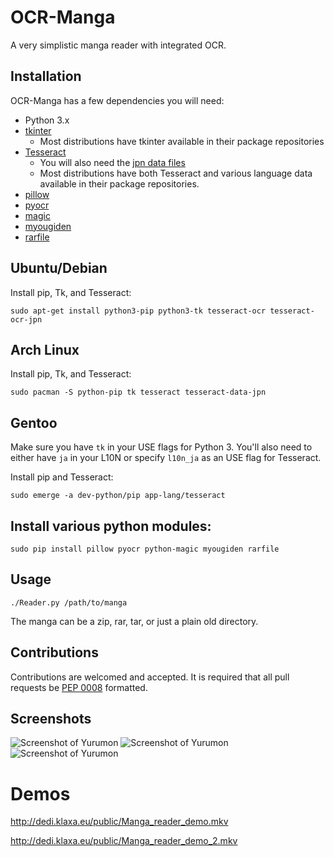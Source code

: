 # OCR-Manga
A very simplistic manga reader with integrated OCR.

## Installation

OCR-Manga has a few dependencies you will need:
- Python 3.x
- [tkinter](http://core.tcl.tk/)
  - Most distributions have tkinter available in their package repositories
- [Tesseract](https://github.com/tesseract-ocr/tesseract)
  - You will also need the [jpn data files](https://github.com/tesseract-ocr/langdata)
  - Most distributions have both Tesseract and various language data available 
    in their package repositories.
- [pillow](https://github.com/python-pillow/Pillow)
- [pyocr](https://github.com/jflesch/pyocr)
- [magic](https://github.com/ahupp/python-magic)
- [myougiden](https://github.com/leoboiko/myougiden)
- [rarfile](https://github.com/markokr/rarfile)

Ubuntu/Debian
-------------

Install pip, Tk, and Tesseract:

`sudo apt-get install python3-pip python3-tk tesseract-ocr tesseract-ocr-jpn`


Arch Linux
----------

Install pip, Tk, and Tesseract:

`sudo pacman -S python-pip tk tesseract tesseract-data-jpn`


Gentoo
------

Make sure you have `tk` in your USE flags for Python 3. You'll also need to
either have `ja` in your L10N or specify `l10n_ja` as an USE flag for Tesseract.

Install pip and Tesseract:

`sudo emerge -a dev-python/pip app-lang/tesseract`

Install various python modules:
-------------------------------

`sudo pip install pillow pyocr python-magic myougiden rarfile`

## Usage

`./Reader.py /path/to/manga`

The manga can be a zip, rar, tar, or just a plain old directory.

## Contributions

Contributions are welcomed and accepted. It is required that all pull
requests be [PEP 0008](https://www.python.org/dev/peps/pep-0008) formatted.

## Screenshots

![Screenshot of Yurumon](http://dedi.klaxa.eu/public/yurumon_ocr.jpg)
![Screenshot of Yurumon](http://dedi.klaxa.eu/public/yurumon_ocr_color.png)
![Screenshot of Yurumon](http://dedi.klaxa.eu/public/yurumon_dark.png)

# Demos

http://dedi.klaxa.eu/public/Manga_reader_demo.mkv

http://dedi.klaxa.eu/public/Manga_reader_demo_2.mkv
